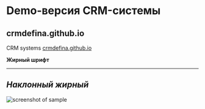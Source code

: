 Demo-версия CRM-системы
=====================
crmdefina.github.io
-----------------------------------

CRM systems [crmdefina.github.io](https://crmdefina.github.io)

**Жирный шрифт**
***
***Наклонный жирный***
----------------------------------------
![screenshot of sample](https://pp.userapi.com/c841331/v841331912/2de8c/4UpgSMtYOgk.jpg)
